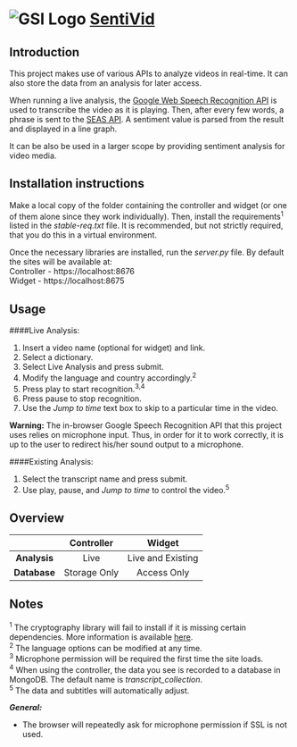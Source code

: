 ![GSI Logo](http://gsi.dit.upm.es/templates/jgsi/images/logo.png)
[SentiVid](https://github.com/gsi-upm/video-sentiment-analysis)
==================================

Introduction
------------
This project makes use of various APIs to analyze videos in real-time.
It can also store the data from an analysis for later access.

When running a live analysis, the [Google Web Speech Recognition API](http://updates.html5rocks.com/2013/01/Voice-Driven-Web-Apps-Introduction-to-the-Web-Speech-API) is used to transcribe the video as it is playing.
Then, after every few words, a phrase is sent to the [SEAS API](https://github.com/gsi-upm/SEAS).
A sentiment value is parsed from the result and displayed in a line graph.

It can be also be used in a larger scope by providing sentiment analysis for video media.

Installation instructions
-------------------------
Make a local copy of the folder containing the controller and widget (or one of them alone since they work individually).
Then, install the requirements<sup>1</sup> listed in the *stable-req.txt* file.
It is recommended, but not strictly required, that you do this in a virtual environment.

Once the necessary libraries are installed, run the *server.py* file.
By default the sites will be available at:
<br>Controller - https://localhost:8676
<br>Widget - https://localhost:8675

Usage
-----
####Live Analysis:
1. Insert a video name (optional for widget) and link.
2. Select a dictionary.
3. Select Live Analysis and press submit.
4. Modify the language and country accordingly.<sup>2</sup>
5. Press play to start recognition.<sup>3,4</sup>
6. Press pause to stop recognition.
7. Use the *Jump to time* text box to skip to a particular time in the video.<br>

  **Warning:** The in-browser Google Speech Recognition API that this project uses relies on microphone input.
  Thus, in order for it to work correctly, it is up to the user to redirect his/her sound output to a microphone.

####Existing Analysis:
1. Select the transcript name and press submit.
2. Use play, pause, and *Jump to time* to control the video.<sup>5</sup>

Overview
--------
|              | Controller   | Widget            |
|:------------:|:------------:|:-----------------:|
| **Analysis** | Live         | Live and Existing |
| **Database** | Storage Only | Access Only       |

Notes
-----
<sup>1</sup> The cryptography library will fail to install if it is missing certain dependencies.
More information is available [here](https://cryptography.io/en/latest/installation/).<br>
<sup>2</sup> The language options can be modified at any time.<br>
<sup>3</sup> Microphone permission will be required the first time the site loads.<br>
<sup>4</sup> When using the controller, the data you see is recorded to a database in MongoDB.
The default name is *transcript_collection*.<br>
<sup>5</sup> The data and subtitles will automatically adjust.<br>

***General:***
* The browser will repeatedly ask for microphone permission if SSL is not used.

